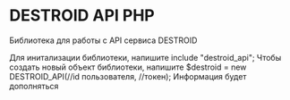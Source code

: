 # DESTROID API PHP
Библиотека для работы с API сервиса DESTROID 

Для инитализации библиотеки, напишите include "destroid_api";
Чтобы создать новый объект библиотеки, напишите $destroid = new DESTROID_API(//id пользователя, //токен);
Информация будет дополняться
